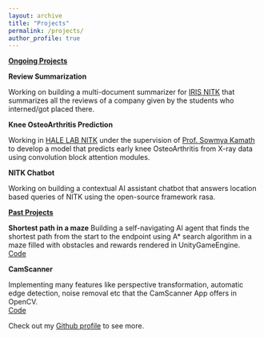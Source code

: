```yaml
---
layout: archive
title: "Projects"
permalink: /projects/
author_profile: true
---
```


<u><b>Ongoing Projects</u></b>

**Review Summarization** 

Working on building a multi-document summarizer for [IRIS NITK](https://iris.nitk.ac.in/about_us) that summarizes all the reviews of a company given by the students who interned/got placed there.<br>

**Knee OsteoArthritis Prediction**

Working in [HALE LAB NITK](https://halelabnitk.github.io/) under the supervision of [Prof. Sowmya Kamath](https://infotech.nitk.ac.in/faculty/sowmya-kamath-s) to develop a model that predicts early knee OsteoArthritis from X-ray data using convolution block attention modules.<br>

**NITK Chatbot**

Working on building a contextual AI assistant chatbot that answers location based queries of NITK using the open-source framework rasa.<br>

<u><b>Past Projects</u></b>

**Shortest path in a maze**
Building a self-navigating AI agent that finds the shortest path from the start to the endpoint using A* search algorithm in a maze filled with obstacles and rewards rendered in UnityGameEngine.<br>
[Code](https://github.com/rakki-18/Shortest-path-in-maze) <br>

**CamScanner**

Implementing many features like perspective transformation, automatic edge detection, noise removal etc that the CamScanner App offers in OpenCV.<br>
[Code](https://github.com/rakki-18/Camscanner-OpenCV)<br>

Check out my [Github profile](github.com/rakki-18) to see more.

